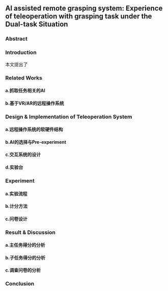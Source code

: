 ## AI assisted remote grasping system: Experience of teleoperation with grasping task under the Dual-task Situation

### Abstract

### Introduction
本文提出了
### Related Works

#### a.抓取任务相关的AI
#### b.基于VR/AR的远程操作系统


### Design & Implementation of Teleoperation System

#### a.远程操作系统的软硬件结构

#### b.AI的选择与Pre-experiment

#### c.交互系统的设计

#### d.实验台

### Experiment

#### a.实验流程

#### b.计分方法

#### c.问卷设计

### Result & Discussion

#### a.主任务得分的分析

#### b.子任务得分的分析

#### c.调查问卷的分析


### Conclusion
